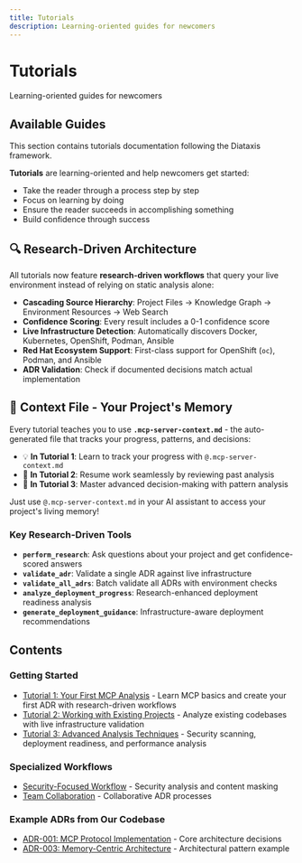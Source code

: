 ```yaml
---
title: Tutorials
description: Learning-oriented guides for newcomers
---
```


# Tutorials

Learning-oriented guides for newcomers

## Available Guides

This section contains tutorials documentation following the Diataxis framework.

**Tutorials** are learning-oriented and help newcomers get started:

- Take the reader through a process step by step
- Focus on learning by doing
- Ensure the reader succeeds in accomplishing something
- Build confidence through success

## 🔍 Research-Driven Architecture

All tutorials now feature **research-driven workflows** that query your live environment instead of relying on static analysis alone:

- **Cascading Source Hierarchy**: Project Files → Knowledge Graph → Environment Resources → Web Search
- **Confidence Scoring**: Every result includes a 0-1 confidence score
- **Live Infrastructure Detection**: Automatically discovers Docker, Kubernetes, OpenShift, Podman, Ansible
- **Red Hat Ecosystem Support**: First-class support for OpenShift (`oc`), Podman, and Ansible
- **ADR Validation**: Check if documented decisions match actual implementation

## 🧠 Context File - Your Project's Memory

Every tutorial teaches you to use **`.mcp-server-context.md`** - the auto-generated file that tracks your progress, patterns, and decisions:

- 💡 **In Tutorial 1**: Learn to track your progress with `@.mcp-server-context.md`
- 🔄 **In Tutorial 2**: Resume work seamlessly by reviewing past analysis
- 🎯 **In Tutorial 3**: Master advanced decision-making with pattern analysis

Just use `@.mcp-server-context.md` in your AI assistant to access your project's living memory!

### Key Research-Driven Tools

- **`perform_research`**: Ask questions about your project and get confidence-scored answers
- **`validate_adr`**: Validate a single ADR against live infrastructure
- **`validate_all_adrs`**: Batch validate all ADRs with environment checks
- **`analyze_deployment_progress`**: Research-enhanced deployment readiness analysis
- **`generate_deployment_guidance`**: Infrastructure-aware deployment recommendations

## Contents

### Getting Started

- [Tutorial 1: Your First MCP Analysis](./01-first-steps.md) - Learn MCP basics and create your first ADR with research-driven workflows
- [Tutorial 2: Working with Existing Projects](./02-existing-projects.md) - Analyze existing codebases with live infrastructure validation
- [Tutorial 3: Advanced Analysis Techniques](./03-advanced-analysis.md) - Security scanning, deployment readiness, and performance analysis

### Specialized Workflows

- [Security-Focused Workflow](./security-focused-workflow.md) - Security analysis and content masking
- [Team Collaboration](./team-collaboration.md) - Collaborative ADR processes

### Example ADRs from Our Codebase

- [ADR-001: MCP Protocol Implementation](../adrs/adr-001-mcp-protocol-implementation-strategy.md) - Core architecture decisions
- [ADR-003: Memory-Centric Architecture](../adrs/adr-003-memory-centric-architecture.md) - Architectural pattern example
